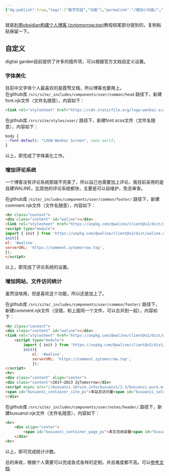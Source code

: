```yaml
---
{"dg-publish":true,"tags":["数字花园","功能"],"permalink":"/增加小功能/","dgPassFrontmatter":true,"noteIcon":""}
---
```



就是[利用obsidian构建个人博客 (zytomorrow.top)](https://zytomorrow.top/%E6%8A%80%E6%9C%AF%E6%8A%98%E8%85%BE/%E5%88%A9%E7%94%A8obsidian%E6%9E%84%E5%BB%BA%E4%B8%AA%E4%BA%BA%E5%8D%9A%E5%AE%A2/#github)教程结尾部分提到的，复制粘贴保留一下。

## 自定义

digtial garden目前提供了许多的插件项，可以根据官方文档自定义设置。

### 字体美化

目前中文字体个人最喜欢的是霞骛文楷，所以博客也要用上。  
在github库 `/src/site/_includes/components/user/common/head` 路径下，新建font.njk文件（文件名随意），内容如下：

```html
<link rel="stylesheet" href="https://cdn.staticfile.org/lxgw-wenkai-screen-webfont/1.6.0/style.css" />
```

在github库 `/src/site/styles/user/` 路径下，新建font.scss文件（文件名随意），内容如下：

```scss
body {
--font-default: "LXGW WenKai Screen", sans-serif;
}
```

以上，即完成了字体美化工作。

### 增加评论系统

一个博客没有评论系统那就不完美了，所以自己也需要加上评论，我目前采用的是自建WALINE，比其他的评论系统都快，主要是可以自维护，免去审查。

在github库 `/site/_includes/components/user/common/footer/` 路径下，新建comment.njk文件（文件名随意），内容如下：

```html
<hr class="content">
<div class="content" id="waline"></div>
<link rel="stylesheet" href="https://unpkg.com/@waline/client@v2/dist/waline.css"/>
<script type="module">
import { init } from 'https://unpkg.com/@waline/client@v2/dist/waline.mjs';
init({
el: '#waline',
serverURL: 'https://comment.zytomorrow.top',
});
</script>
```

以上，即完成了评论系统的设置。

### 增加网站、文件访问统计

虽然没啥用，但是喜欢这个功能，所以还是加上了。

在github库 `/src/site/_includes/components/user/common/footer/` 路径下，新建comment.njk文件（没错，和上面同一个文件，可以合并到一起），内容如下：

```html
<hr class="content">
<div class="content" id="waline"></div>
<link rel="stylesheet" href="https://unpkg.com/@waline/client@v2/dist/waline.css"/>
    <script type="module">
        import { init } from 'https://unpkg.com/@waline/client@v2/dist/waline.mjs';
        init({
            el: '#waline',
            serverURL: 'https://comment.zytomorrow.top',
            });
</script>
<hr>
<div class="content" align="center">
<div class="content">2017–2023 ZyTomorrow</div>
<script async src="//busuanzi.ibruce.info/busuanzi/2.3/busuanzi.pure.mini.js"></script>
<span id="busuanzi_container_site_pv">本站总访问量<span id="busuanzi_value_site_pv"></span>次</span>
</div>

```

在github库 `/src/site/_includes/components/user/notes/header/` 路径下，新建busuanzi.njk文件（文件名随意），内容如下：

```html
<hr>
    <div align="center">
        <span id="busuanzi_container_page_pv">本文总阅读量<span id="busuanzi_value_page_pv"></span>次</span>
    </div>
<hr>
```

以上，即可完成统计计数。

总的来收，根据个人需要可以完成各式各样的定制，并且难度都不高。可以[参考文档](https://dg-docs.ole.dev/).
